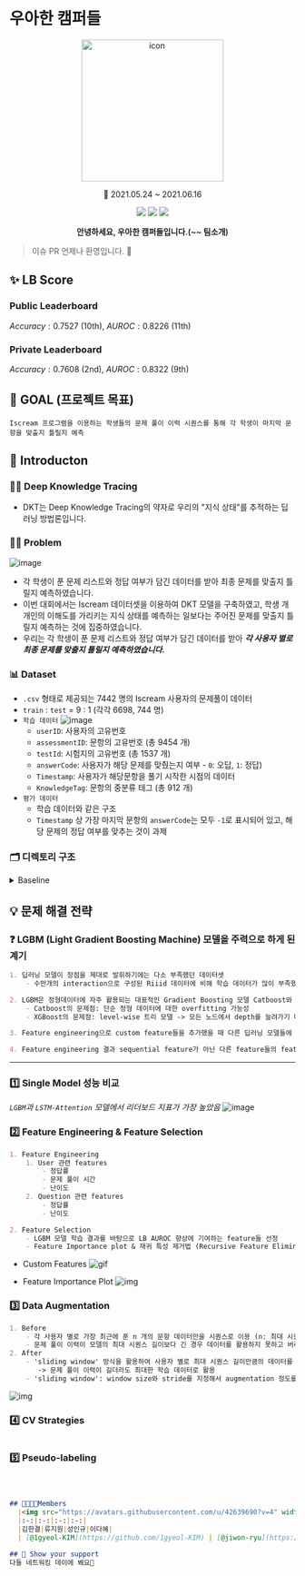 # 우아한 캠퍼들

<div align="center">

<img src="https://user-images.githubusercontent.com/82928126/122638898-d447a580-d131-11eb-8454-69a52d238077.png" alt="icon" width="250"/>


📆 2021.05.24 ~ 2021.06.16

<p align="center">
    <img src="https://img.shields.io/badge/python-v3.7-blue?logo=python" />
    <img src="https://img.shields.io/badge/pytorch-v1.9-blue?logo=pytorch" />
    <img src="https://img.shields.io/badge/pandas-v1.2.4-blue?logo=pandas" />
  </p>
  <span style="font-weight:600">안녕하세요, 우아한 캠퍼들입니다.(~~ 팀소개)</span>
</div>

> 이슈 PR 언제나 환영입니다. 🙌

## ✨ LB Score

### Public Leaderboard
$Accuracy: 0.7527$ (10th), $AUROC: 0.8226$ (11th)

### Private Leaderboard
$Accuracy: 0.7608$ (2nd), $AUROC: 0.8322$ (9th)

## 📌 GOAL (프로젝트 목표)
```
Iscream 프로그램을 이용하는 학생들의 문제 풀이 이력 시퀀스를 통해 각 학생이 마지막 문항을 맞출지 틀릴지 예측
```

## 🧾 Introducton

### 👨‍🏫 Deep Knowledge Tracing
- DKT는 Deep Knowledge Tracing의 약자로 우리의 "지식 상태"를 추적하는 딥러닝 방법론입니다.



### 🧑‍🎓 Problem
![image](https://user-images.githubusercontent.com/82928126/122641582-3e1b7b80-d141-11eb-91c3-3a06e27ac0fe.png)
- 각 학생이 푼 문제 리스트와 정답 여부가 담긴 데이터를 받아 최종 문제를 맞출지 틀릴지 예측하였습니다.
- 이번 대회에서는 Iscream 데이터셋을 이용하여 DKT 모델을 구축하였고, 학생 개개인의 이해도를 가리키는 지식 상태를 예측하는 일보다는 주어진 문제를 맞출지 틀릴지 예측하는 것에 집중하였습니다.
- 우리는 각 학생이 푼 문제 리스트와 정답 여부가 담긴 데이터를 받아 ***각 사용자 별로 최종 문제를 맞출지 틀릴지 예측하였습니다.***

### 📊 Dataset
- `.csv` 형태로 제공되는 7442 명의 Iscream 사용자의 문제풀이 데이터 
- `train` : `test` = 9 : 1 (각각 6698, 744 명)
-  `학습 데이터`
    ![image](./iamges/../images/dataset.png)
    - `userID`: 사용자의 고유번호
    - `assessmentID`: 문항의 고유번호 (총 9454 개)
    - `testId`: 시험지의 고유번호 (총 1537 개)
    - `answerCode`: 사용자가 해당 문제를 맞췄는지 여부 - `0`: 오답, `1`: 정답)
    - `Timestamp`: 사용자가 해당문항을 풀기 시작한 시점의 데이터
    - `KnowledgeTag`: 문항의 중분류 태그 (총 912 개)
-  `평가 데이터`
   -  학습 데이터와 같은 구조
   -  `Timestamp` 상 가장 마지막 문항의 `answerCode`는 모두 `-1`로 표시되어 있고, 해당 문제의 정답 여부를 맞추는 것이 과제

### 🗂 디렉토리 구조

<details>
<summary>Baseline</summary>
  <div markdown="1">
    
```
🗃 Project Folder  
📁server  
├── app  
├── 📁bin  
│   └── www 
├── 📁stylesheets
├── 📁utils
│   └── constant
└── 📁routes
  ├── 📁priceRouter
  ├── 📁storeRouter
  ├── 📁userRouter
    └── index
```
</details>

## 💡 문제 해결 전략

### ❓ LGBM (Light Gradient Boosting Machine) 모델을 주력으로 하게 된 계기

```markdown
1. 딥러닝 모델이 장점을 제대로 발휘하기에는 다소 부족했던 데이터셋
    - 수만개의 interaction으로 구성된 Riiid 데이터에 비해 학습 데이터가 많이 부족했음 (7442 개)

2. LGBM은 정형데이터에 자주 활용되는 대표적인 Gradient Boosting 모델 Catboost와 XGBoost에서 나타나는 overfitting과 속도 문제를 개선한 모델
    - Catboost의 문제점: 단순 정형 데이터에 대한 overfitting 가능성
    - XGBoost의 문제점: level-wise 트리 모델 -> 모든 노드에서 depth를 늘려가기 때문에 비효율적

3. Feature engineering으로 custom feature들을 추가했을 때 다른 딥러닝 모델들에 비해 LGBM의 성능이 가장 향상 되었음

4. Feature engineering 결과 sequential feature가 아닌 다른 feature들의 feature importance가 높게 측정되었음
```

---

### 1️⃣ Single Model 성능 비교
*`LGBM`과 `LSTM-Attention` 모델에서 리더보드 지표가 가장 높았음*
![image](./images/single_model_scores.png)

### 2️⃣ Feature Engineering & Feature Selection
```markdown
1. Feature Engineering
    1. User 관련 features
        - 정답률
        - 문제 풀이 시간
        - 난이도
    2. Question 관련 features
        - 정답률
        - 난이도

2. Feature Selection
    - LGBM 모델 학습 결과를 바탕으로 LB AUROC 향상에 기여하는 feature들 선정
    - Feature Importance plot & 재귀 특성 제거법 (Recursive Feature Elimination)을 활용하여 전체 custom feature 중 모델 학습에 활용할 feature들 선정
```

- Custom Features
![gif](./images/feature_list.gif)

- Feature Importance Plot
![img](./images/feature_importance.png)

### 3️⃣ Data Augmentation
```markdown
1. Before
    - 각 사용자 별로 가장 최근에 푼 n 개의 문항 데이터만을 시퀀스로 이용 (n: 최대 시퀀스 길이)
    - 문제 풀이 이력이 모델의 최대 시퀀스 길이보다 긴 경우 데이터를 활용하지 못하고 버리게 됨
2. After
    - 'sliding window' 방식을 활용하여 사용자 별로 최대 시퀀스 길이만큼의 데이터를 여러 개 생성
       -> 문제 풀이 이력이 길더라도 최대한 학습 데이터로 활용
    - 'sliding window': window size와 stride를 지정해서 augmentation 정도를 결정 가능
```
![img](./images/augmentation.png)

### 4️⃣ CV Strategies
```markdown

```

### 5️⃣ Pseudo-labeling
```markdown

```

```markdown


## 👩‍👩‍👧‍👦Members
  |<img src="https://avatars.githubusercontent.com/u/42639690?v=4" width=300/>|<img src="https://avatars.githubusercontent.com/u/69613571?v=4" width=300/>|<img src="https://avatars.githubusercontent.com/u/37537248?v=4" width=300/>|<img src="https://avatars.githubusercontent.com/u/76548813?v=4" width=300/>|
  |:-:|:-:|:-:|:-:|
  |김한결|류지원|성인규|이다혜|
  | [@1gyeol-KIM](https://github.com/1gyeol-KIM) | [@jiwon-ryu](https://github.com/jiwon-ryu) | [@staycozyboy](https://github.com/staycozyboy) | [@dhh0](https://github.com/dhh0) |

## 🌟 Show your support
다들 네트워킹 데이에 봬요💖
